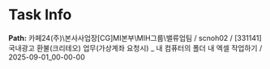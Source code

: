 # Task Info

**Path:** 카페24(주)\본사사업장\[CG]MI본부\MIH그룹\밸류업팀 / scnoh02 / [331141] 국내광고 환불(크리테오) 업무(가상계좌 요청시) _ 내 컴퓨터의 폴더 내 엑셀 작업하기 / 2025-09-01_00-00-00

